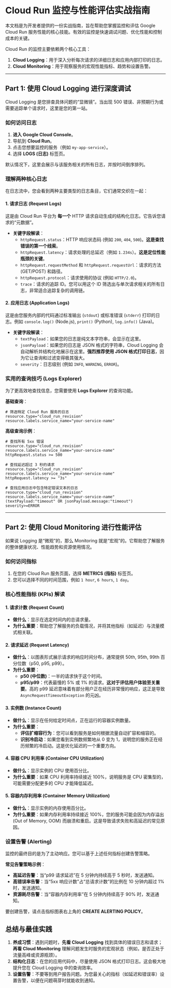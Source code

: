 # Cloud Run 监控与性能评估实战指南

本文档是为开发者提供的一份实战指南，旨在帮助您掌握监控和评估 Google Cloud Run 服务性能的核心技能。有效的监控是快速调试问题、优化性能和控制成本的关键。

Cloud Run 的监控主要依赖两个核心工具：

1.  **Cloud Logging**：用于深入分析每次请求的详细日志和应用内部打印的日志。
2.  **Cloud Monitoring**：用于观察服务的宏观性能指标、趋势和设置告警。

---

## Part 1: 使用 Cloud Logging 进行深度调试

Cloud Logging 是您排查具体问题的“显微镜”。当出现 500 错误、非预期行为或需要追踪单个请求时，这里是您的第一站。

### 如何访问日志

1.  **进入 Google Cloud Console**。
2.  导航到 **Cloud Run**。
3.  点击您想要监控的服务（例如 `my-app-service`）。
4.  选择 **LOGS (日志)** 标签页。

默认情况下，这里会展示与该服务相关的所有日志，并按时间倒序排列。

### 理解两种核心日志

在日志流中，您会看到两种主要类型的日志条目，它们通常交织在一起：

#### 1. 请求日志 (Request Logs)

这是由 Cloud Run 平台为 **每一个** HTTP 请求自动生成的结构化日志。它告诉您请求的“元数据”。

-   **关键字段解读**：
    *   `httpRequest.status`：HTTP 响应状态码 (例如 `200`, `404`, `500`)。**这是查找错误的第一个线索**。
    *   `httpRequest.latency`：请求处理的总延迟（例如 `1.234s`）。**这是定位性能瓶颈的关键**。
    *   `httpRequest.requestMethod` 和 `httpRequest.requestUrl`：请求的方法 (GET/POST) 和路径。
    *   `httpRequest.protocol`：请求使用的协议 (例如 `HTTP/2.0`)。
    *   `trace`：请求的追踪 ID。您可以用这个 ID 筛选出与单次请求相关的所有日志，非常适合追踪复杂的调用链。

#### 2. 应用日志 (Application Logs)

这是由您服务内部的代码通过标准输出 (`stdout`) 或标准错误 (`stderr`) 打印的日志。例如 `console.log()` (Node.js), `print()` (Python), `log.info()` (Java)。

-   **关键字段解读**：
    *   `textPayload`：如果您的日志是纯文本字符串，会显示在这里。
    *   `jsonPayload`：如果您的日志是 JSON 格式的字符串，Cloud Logging 会自动解析并结构化地展示在这里。**强烈推荐使用 JSON 格式打印日志**，因为它让查询和过滤变得极其强大。
    *   `severity`：日志级别 (例如 `INFO`, `WARNING`, `ERROR`)。

### 实用的查询技巧 (Logs Explorer)

为了更高效地查找信息，您需要使用 **Logs Explorer** 的查询功能。

**基础查询**：

```gcl
# 筛选特定 Cloud Run 服务的日志
resource.type="cloud_run_revision"
resource.labels.service_name="your-service-name"
```

**高级查询示例**：

```gcl
# 查找所有 5xx 错误
resource.type="cloud_run_revision"
resource.labels.service_name="your-service-name"
httpRequest.status >= 500
```

```gcl
# 查找延迟超过 3 秒的请求
resource.type="cloud_run_revision"
resource.labels.service_name="your-service-name"
httpRequest.latency >= "3s"
```

```gcl
# 查找应用日志中包含特定错误文本的日志
resource.type="cloud_run_revision"
resource.labels.service_name="your-service-name"
(textPayload:"timeout" OR jsonPayload.message:"timeout")
severity>=ERROR
```

---

## Part 2: 使用 Cloud Monitoring 进行性能评估

如果说 Logging 是“微观”的，那么 Monitoring 就是“宏观”的。它帮助您了解服务的整体健康状况、性能趋势和资源使用情况。

### 如何访问指标

1.  在您的 Cloud Run 服务页面，选择 **METRICS (指标)** 标签页。
2.  您可以选择不同的时间范围，例如 `1 hour`, `6 hours`, `1 day`。

### 核心性能指标 (KPIs) 解读

#### 1. 请求计数 (Request Count)

*   **做什么**：显示在选定时间内的总请求量。
*   **为什么重要**：帮助您了解服务的负载情况，并将其他指标（如延迟）与流量模式相关联。

#### 2. 请求延迟 (Request Latency)

*   **做什么**：以图表形式展示请求的响应时间分布，通常提供 50th, 95th, 99th 百分位数（p50, p95, p99）。
*   **为什么重要**：
    *   **p50 (中位数)**：一半的请求快于这个时间。
    *   **p95/p99**：代表最慢的 5% 或 1% 的请求。**这对于评估用户体验至关重要**。高的 p99 延迟意味着有部分用户正在经历非常慢的响应，这正是导致 `AsyncRequestTimeoutException` 的元凶。

#### 3. 实例数 (Instance Count)

*   **做什么**：显示在任何给定时间点，正在运行的容器实例数量。
*   **为什么重要**：
    *   **评估扩缩容行为**：您可以看到服务是如何根据流量自动扩容和缩容的。
    *   **识别冷启动**：如果您看到实例数频繁地从 0 变为 1，说明您的服务正在经历频繁的冷启动。这是优化延迟的一个重要方向。

#### 4. 容器 CPU 利用率 (Container CPU Utilization)

*   **做什么**：显示实例的 CPU 使用百分比。
*   **为什么重要**：如果 CPU 利用率持续接近 100%，说明服务是 CPU 密集型的，可能需要分配更多的 CPU 才能降低延迟。

#### 5. 容器内存利用率 (Container Memory Utilization)

*   **做什么**：显示实例的内存使用百分比。
*   **为什么重要**：如果内存利用率持续接近 100%，您的服务可能会因为内存溢出 (Out of Memory, OOM) 而崩溃和重启。这是导致请求失败和高延迟的常见原因。

### 设置告警 (Alerting)

监控的最终目的是为了主动响应。您可以基于上述任何指标创建告警策略。

**常见告警策略示例**：

*   **高延迟告警**：当“p99 请求延迟”在 5 分钟内持续高于 5 秒时，发送通知。
*   **高错误率告警**：当“5xx 响应计数”占“总请求计数”的比例在 10 分钟内超过 1% 时，发送通知。
*   **资源耗尽告警**：当“容器内存利用率”在 5 分钟内持续高于 90% 时，发送通知。

要创建告警，请点击指标图表右上角的 **CREATE ALERTING POLICY**。

## 总结与最佳实践

1.  **养成习惯**：遇到问题时，**先看 Cloud Logging** 找到具体的错误日志和请求；**再看 Cloud Monitoring** 理解问题发生时服务的宏观状态（例如，是否正处于流量高峰或资源瓶颈）。
2.  **结构化日志**：在您的应用代码中，尽量使用 JSON 格式打印日志。这会极大地提升您在 Cloud Logging 中的查询效率。
3.  **设置告警**：不要等到用户报告问题。为您最关心的指标（如延迟和错误率）设置告警，以便在问题萌芽时就能收到通知。
